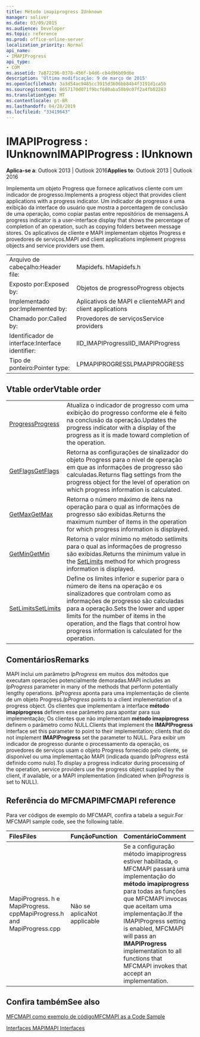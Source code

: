 ```yaml
---
title: Método imapiprogress IUnknown
manager: soliver
ms.date: 03/09/2015
ms.audience: Developer
ms.topic: reference
ms.prod: office-online-server
localization_priority: Normal
api_name:
- IMAPIProgress
api_type:
- COM
ms.assetid: 7a872296-0378-456f-b4d6-cb4d96b09d6e
description: 'Última modificação: 9 de março de 2015'
ms.openlocfilehash: 3a3d54ac9485cc3915d3606bb84b4f3191d1ca5b
ms.sourcegitcommit: 8657170d071f9bcf680aba50b9c07f2a4fb82283
ms.translationtype: MT
ms.contentlocale: pt-BR
ms.lasthandoff: 04/28/2019
ms.locfileid: "33419643"
---
```

# <a name="imapiprogress--iunknown"></a><span data-ttu-id="77af1-103">IMAPIProgress : IUnknown</span><span class="sxs-lookup"><span data-stu-id="77af1-103">IMAPIProgress : IUnknown</span></span>

  
  
<span data-ttu-id="77af1-104">**Aplica-se a**: Outlook 2013 | Outlook 2016</span><span class="sxs-lookup"><span data-stu-id="77af1-104">**Applies to**: Outlook 2013 | Outlook 2016</span></span> 
  
<span data-ttu-id="77af1-105">Implementa um objeto Progress que fornece aplicativos cliente com um indicador de progresso.</span><span class="sxs-lookup"><span data-stu-id="77af1-105">Implements a progress object that provides client applications with a progress indicator.</span></span> <span data-ttu-id="77af1-106">Um indicador de progresso é uma exibição da interface do usuário que mostra a porcentagem de conclusão de uma operação, como copiar pastas entre repositórios de mensagens.</span><span class="sxs-lookup"><span data-stu-id="77af1-106">A progress indicator is a user-interface display that shows the percentage of completion of an operation, such as copying folders between message stores.</span></span> <span data-ttu-id="77af1-107">Os aplicativos de cliente e MAPI implementam objetos Progress e provedores de serviços.</span><span class="sxs-lookup"><span data-stu-id="77af1-107">MAPI and client applications implement progress objects and service providers use them.</span></span> 
  
|||
|:-----|:-----|
|<span data-ttu-id="77af1-108">Arquivo de cabeçalho:</span><span class="sxs-lookup"><span data-stu-id="77af1-108">Header file:</span></span>  <br/> |<span data-ttu-id="77af1-109">Mapidefs. h</span><span class="sxs-lookup"><span data-stu-id="77af1-109">Mapidefs.h</span></span>  <br/> |
|<span data-ttu-id="77af1-110">Exposto por:</span><span class="sxs-lookup"><span data-stu-id="77af1-110">Exposed by:</span></span>  <br/> |<span data-ttu-id="77af1-111">Objetos de progresso</span><span class="sxs-lookup"><span data-stu-id="77af1-111">Progress objects</span></span>  <br/> |
|<span data-ttu-id="77af1-112">Implementado por:</span><span class="sxs-lookup"><span data-stu-id="77af1-112">Implemented by:</span></span>  <br/> |<span data-ttu-id="77af1-113">Aplicativos de MAPI e cliente</span><span class="sxs-lookup"><span data-stu-id="77af1-113">MAPI and client applications</span></span>  <br/> |
|<span data-ttu-id="77af1-114">Chamado por:</span><span class="sxs-lookup"><span data-stu-id="77af1-114">Called by:</span></span>  <br/> |<span data-ttu-id="77af1-115">Provedores de serviços</span><span class="sxs-lookup"><span data-stu-id="77af1-115">Service providers</span></span>  <br/> |
|<span data-ttu-id="77af1-116">Identificador de interface:</span><span class="sxs-lookup"><span data-stu-id="77af1-116">Interface identifier:</span></span>  <br/> |<span data-ttu-id="77af1-117">IID_IMAPIProgress</span><span class="sxs-lookup"><span data-stu-id="77af1-117">IID_IMAPIProgress</span></span>  <br/> |
|<span data-ttu-id="77af1-118">Tipo de ponteiro:</span><span class="sxs-lookup"><span data-stu-id="77af1-118">Pointer type:</span></span>  <br/> |<span data-ttu-id="77af1-119">LPMAPIPROGRESS</span><span class="sxs-lookup"><span data-stu-id="77af1-119">LPMAPIPROGRESS</span></span>  <br/> |
   
## <a name="vtable-order"></a><span data-ttu-id="77af1-120">Vtable order</span><span class="sxs-lookup"><span data-stu-id="77af1-120">Vtable order</span></span>

|||
|:-----|:-----|
|[<span data-ttu-id="77af1-121">Progress</span><span class="sxs-lookup"><span data-stu-id="77af1-121">Progress</span></span>](imapiprogress-progress.md) <br/> |<span data-ttu-id="77af1-122">Atualiza o indicador de progresso com uma exibição do progresso conforme ele é feito na conclusão da operação.</span><span class="sxs-lookup"><span data-stu-id="77af1-122">Updates the progress indicator with a display of the progress as it is made toward completion of the operation.</span></span>  <br/> |
|[<span data-ttu-id="77af1-123">GetFlags</span><span class="sxs-lookup"><span data-stu-id="77af1-123">GetFlags</span></span>](imapiprogress-getflags.md) <br/> |<span data-ttu-id="77af1-124">Retorna as configurações de sinalizador do objeto Progress para o nível de operação em que as informações de progresso são calculadas.</span><span class="sxs-lookup"><span data-stu-id="77af1-124">Returns flag settings from the progress object for the level of operation on which progress information is calculated.</span></span>  <br/> |
|[<span data-ttu-id="77af1-125">GetMax</span><span class="sxs-lookup"><span data-stu-id="77af1-125">GetMax</span></span>](imapiprogress-getmax.md) <br/> |<span data-ttu-id="77af1-126">Retorna o número máximo de itens na operação para o qual as informações de progresso são exibidas.</span><span class="sxs-lookup"><span data-stu-id="77af1-126">Returns the maximum number of items in the operation for which progress information is displayed.</span></span>  <br/> |
|[<span data-ttu-id="77af1-127">GetMin</span><span class="sxs-lookup"><span data-stu-id="77af1-127">GetMin</span></span>](imapiprogress-getmin.md) <br/> |<span data-ttu-id="77af1-128">Retorna o valor mínimo no método [](imapiprogress-setlimits.md) setlimits para o qual as informações de progresso são exibidas.</span><span class="sxs-lookup"><span data-stu-id="77af1-128">Returns the minimum value in the [SetLimits](imapiprogress-setlimits.md) method for which progress information is displayed.</span></span>  <br/> |
|[<span data-ttu-id="77af1-129">SetLimits</span><span class="sxs-lookup"><span data-stu-id="77af1-129">SetLimits</span></span>](imapiprogress-setlimits.md) <br/> |<span data-ttu-id="77af1-130">Define os limites inferior e superior para o número de itens na operação e os sinalizadores que controlam como as informações de progresso são calculadas para a operação.</span><span class="sxs-lookup"><span data-stu-id="77af1-130">Sets the lower and upper limits for the number of items in the operation, and the flags that control how progress information is calculated for the operation.</span></span>  <br/> |
   
## <a name="remarks"></a><span data-ttu-id="77af1-131">Comentários</span><span class="sxs-lookup"><span data-stu-id="77af1-131">Remarks</span></span>

<span data-ttu-id="77af1-132">MAPI inclui um parâmetro _lpProgress_ em muitos dos métodos que executam operações potencialmente demoradas.</span><span class="sxs-lookup"><span data-stu-id="77af1-132">MAPI includes an  _lpProgress_ parameter in many of the methods that perform potentially lengthy operations.</span></span>  <span data-ttu-id="77af1-133">_lpProgress_ aponta para uma implementação de cliente de um objeto Progress.</span><span class="sxs-lookup"><span data-stu-id="77af1-133">_lpProgress_ points to a client implementation of a progress object.</span></span> <span data-ttu-id="77af1-134">Os clientes que implementam a interface **método imapiprogress** definem esse parâmetro para apontar para sua implementação; Os clientes que não implementam **método imapiprogress** definem o parâmetro como NULL.</span><span class="sxs-lookup"><span data-stu-id="77af1-134">Clients that implement the **IMAPIProgress** interface set this parameter to point to their implementation; clients that do not implement **IMAPIProgress** set the parameter to NULL.</span></span> <span data-ttu-id="77af1-135">Para exibir um indicador de progresso durante o processamento da operação, os provedores de serviços usam o objeto Progress fornecido pelo cliente, se disponível ou uma implementação MAPI (indicada quando _lpProgress_ está definido como nulo).</span><span class="sxs-lookup"><span data-stu-id="77af1-135">To display a progress indicator during processing of the operation, service providers use the progress object supplied by the client, if available, or a MAPI implementation (indicated when  _lpProgress_ is set to NULL).</span></span> 
  
## <a name="mfcmapi-reference"></a><span data-ttu-id="77af1-136">Referência do MFCMAPI</span><span class="sxs-lookup"><span data-stu-id="77af1-136">MFCMAPI reference</span></span>

<span data-ttu-id="77af1-137">Para ver códigos de exemplo do MFCMAPI, confira a tabela a seguir.</span><span class="sxs-lookup"><span data-stu-id="77af1-137">For MFCMAPI sample code, see the following table.</span></span>
  
|<span data-ttu-id="77af1-138">**Files**</span><span class="sxs-lookup"><span data-stu-id="77af1-138">**Files**</span></span>|<span data-ttu-id="77af1-139">**Função**</span><span class="sxs-lookup"><span data-stu-id="77af1-139">**Function**</span></span>|<span data-ttu-id="77af1-140">**Comentário**</span><span class="sxs-lookup"><span data-stu-id="77af1-140">**Comment**</span></span>|
|:-----|:-----|:-----|
|<span data-ttu-id="77af1-141">MapiProgress. h e MapiProgress. cpp</span><span class="sxs-lookup"><span data-stu-id="77af1-141">MapiProgress.h and MapiProgress.cpp</span></span>  <br/> |<span data-ttu-id="77af1-142">Não se aplica</span><span class="sxs-lookup"><span data-stu-id="77af1-142">Not applicable</span></span>  <br/> |<span data-ttu-id="77af1-143">Se a configuração método imapiprogress estiver habilitada, o MFCMAPI passará uma implementação do **método imapiprogress** para todas as funções que MFCMAPI invocas que aceitam uma implementação.</span><span class="sxs-lookup"><span data-stu-id="77af1-143">If the IMAPIProgress setting is enabled, MFCMAPI will pass an **IMAPIProgress** implementation to all functions that MFCMAPI invokes that accept an implementation.</span></span>  <br/> |
   
## <a name="see-also"></a><span data-ttu-id="77af1-144">Confira também</span><span class="sxs-lookup"><span data-stu-id="77af1-144">See also</span></span>



[<span data-ttu-id="77af1-145">MFCMAPI como exemplo de código</span><span class="sxs-lookup"><span data-stu-id="77af1-145">MFCMAPI as a Code Sample</span></span>](mfcmapi-as-a-code-sample.md)
  
[<span data-ttu-id="77af1-146">Interfaces MAPI</span><span class="sxs-lookup"><span data-stu-id="77af1-146">MAPI Interfaces</span></span>](mapi-interfaces.md)

